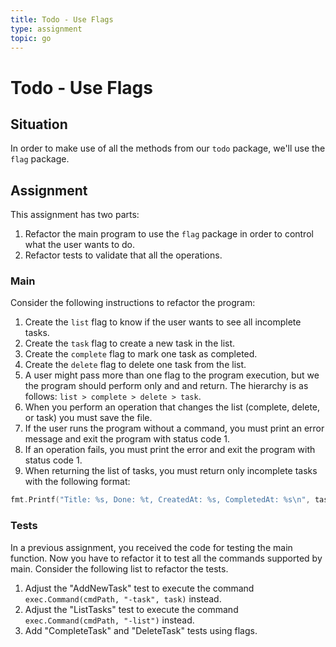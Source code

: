 ```yaml
---
title: Todo - Use Flags
type: assignment
topic: go
---
```


# Todo - Use Flags

## Situation

In order to make use of all the methods from our `todo` package, we'll use the `flag` package.

## Assignment

This assignment has two parts:

1. Refactor the main program to use the `flag` package in order to control what the user wants to do.
2. Refactor tests to validate that all the operations.

### Main

Consider the following instructions to refactor the program:

1. Create the `list` flag to know if the user wants to see all incomplete tasks.
2. Create the `task` flag to create a new task in the list.
3. Create the `complete` flag to mark one task as completed.
4. Create the `delete` flag to delete one task from the list.
5. A user might pass more than one flag to the program execution, but we the program should perform only and and return. The hierarchy is as follows: `list > complete > delete > task`.
6. When you perform an operation that changes the list (complete, delete, or task) you must save the file.
7. If the user runs the program without a command, you must print an error message and exit the program with status code 1.
8. If an operation fails, you must print the error and exit the program with status code 1.
9. When returning the list of tasks, you must return only incomplete tasks with the following format:

```go
fmt.Printf("Title: %s, Done: %t, CreatedAt: %s, CompletedAt: %s\n", task.Task, task.Done, task.CreatedAt, task.CompletedAt)
```

### Tests

In a previous assignment, you received the code for testing the main function. Now you have to refactor it to test all the commands supported by main. Consider the following list to refactor the tests.

1. Adjust the "AddNewTask" test to execute the command `exec.Command(cmdPath, "-task", task)` instead.
2. Adjust the "ListTasks" test to execute the command `exec.Command(cmdPath, "-list")` instead.
3. Add "CompleteTask" and "DeleteTask" tests using flags.
